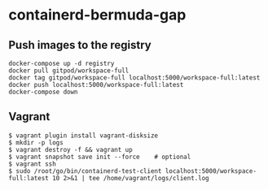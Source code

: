 # containerd-bermuda-gap

## Push images to the registry

```
docker-compose up -d registry
docker pull gitpod/workspace-full
docker tag gitpod/workspace-full localhost:5000/workspace-full:latest
docker push localhost:5000/workspace-full:latest
docker-compose down
```

## Vagrant

```
$ vagrant plugin install vagrant-disksize
$ mkdir -p logs
$ vagrant destroy -f && vagrant up
$ vagrant snapshot save init --force    # optional
$ vagrant ssh
$ sudo /root/go/bin/containerd-test-client localhost:5000/workspace-full:latest 10 2>&1 | tee /home/vagrant/logs/client.log
```